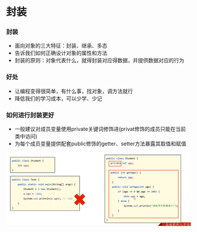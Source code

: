 # 封装

### 封装

* 面向对象的三大特征：封装、继承、多态
* 告诉我们如何正确设计对象的属性和方法
* 封装的原则：对象代表什么，就得封装对应得数据，并提供数据对应的行为

### 好处

* 让编程变得很简单，有什么事，找对象，调方法就行
* 降低我们的学习成本，可以少学、少记

### 如何进行封装更好

* 一般建议对成员变量使用private关键词修饰进(privat修饰的成员只能在当前类中访问)
* 为每个成员变量提供配套public修饰的getter、setter方法暴露其取值和赋值



![](<../.gitbook/assets/image (1).png>)
